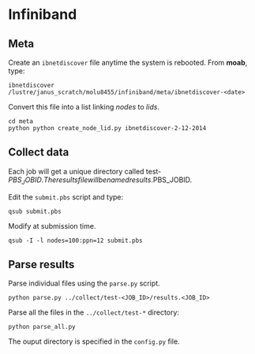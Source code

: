 # Infiniband

## Meta

Create an `ibnetdiscover` file anytime the system is rebooted. From **moab**, type:

	ibnetdiscover /lustre/janus_scratch/molu8455/infiniband/meta/ibnetdiscover-<date>

Convert this file into a list linking *nodes* to *lids*.

	cd meta
	python python create_node_lid.py ibnetdiscover-2-12-2014

## Collect data

Each job will get a unique directory called test-$PBS_JOBID.  The results file will be named results.$PBS_JOBID.

Edit the `submit.pbs` script and type:
	
	qsub submit.pbs

Modify at submission time.

	qsub -I -l nodes=100:ppn=12 submit.pbs

## Parse results

Parse individual files using the `parse.py` script.

	python parse.py ../collect/test-<JOB_ID>/results.<JOB_ID>
	
Parse all the files in the `../collect/test-*` directory:

	python parse_all.py

The ouput directory is specified in the `config.py` file.


